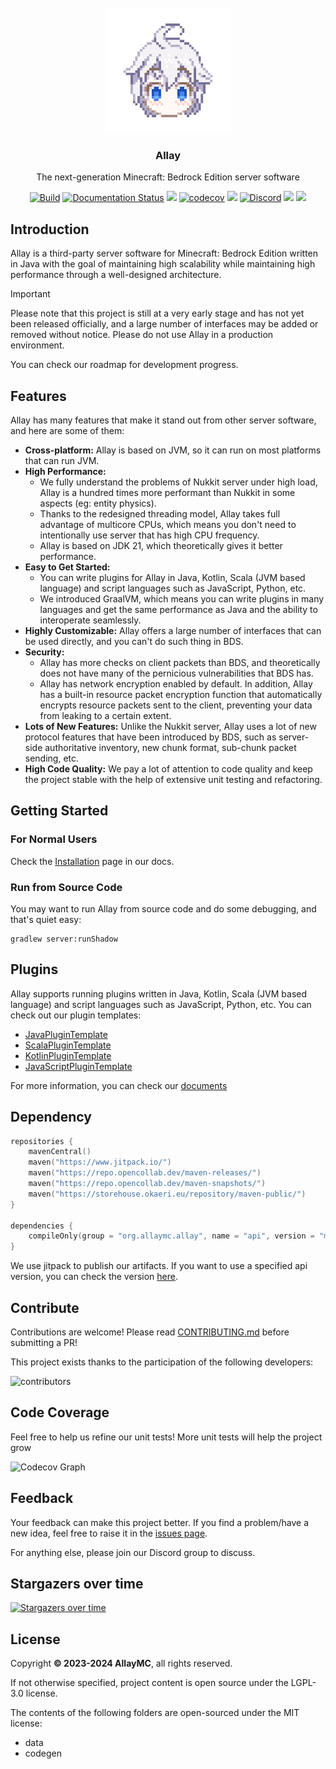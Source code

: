 <!-- PROJECT LOGO -->
<br/>
<div align="center">

<a href="https://github.com/AllayMC/Allay">
    <img src="docs/assets/logo/allay-chan-640x.png" alt="Logo" width="200" height="200">
</a>
<h3 align="center">Allay</h3>

The next-generation Minecraft: Bedrock Edition server software

<a href="https://github.com/AllayMC/Allay/actions"><img src="https://github.com/AllayMC/Allay/actions/workflows/gradle.yml/badge.svg" alt="Build"/></a>
<a href="https://docs.allaymc.org"><img src="https://readthedocs.org/projects/allaymc/badge/?version=latest" alt="Documentation Status"></a>
[![](https://jitpack.io/v/AllayMC/Allay.svg)](https://jitpack.io/#AllayMC/Allay)
[![codecov](https://codecov.io/gh/AllayMC/Allay/graph/badge.svg?token=EI8EDEKI51)](https://codecov.io/gh/AllayMC/Allay)
<a href="https://app.codacy.com/gh/AllayMC/Allay/dashboard"><img src="https://app.codacy.com/project/badge/Grade/30e264923da2425a8b777a84b4028334"></a>
<a href="https://discord.gg/ngkkE4hPTU"><img src="https://img.shields.io/discord/1147136608290750526?label=discord&color=7289DA&logo=discord" alt="Discord" /></a>
<a href="https://feedback.minecraft.net/hc/en-us/sections/360001186971-Release-Changelogs"><img src="https://img.shields.io/badge/minecraft-v1.21.30%20(Bedrock)-green" /></a>
<img src="https://img.shields.io/badge/protocol-729-blue">
</div>

## Introduction

[//]: # (Allay is the cutest software in the world!)

Allay is a third-party server software for Minecraft: Bedrock Edition written in Java with the goal of maintaining high scalability while maintaining high performance through a well-designed architecture.

> [!IMPORTANT]
> Please note that this project is still at a very early stage and has not yet been released officially, and a large number of interfaces may be added or removed without notice. Please do not use Allay in a production environment.
>
> You can check our roadmap for development progress.

## Features

Allay has many features that make it stand out from other server software, and here are some of them:

- **Cross-platform:** Allay is based on JVM, so it can run on most platforms that can run JVM.
- **High Performance:**
    - We fully understand the problems of Nukkit server under high load, Allay is a hundred times more performant than Nukkit in some aspects (eg: entity physics).
    - Thanks to the redesigned threading model, Allay takes full advantage of multicore CPUs, which means you don't need to intentionally use server that has high CPU frequency.
    - Allay is based on JDK 21, which theoretically gives it better performance.
- **Easy to Get Started:**
    - You can write plugins for Allay in Java, Kotlin, Scala (JVM based language) and script languages such as JavaScript, Python, etc.
    - We introduced GraalVM, which means you can write plugins in many languages and get the same performance as Java and the ability to interoperate seamlessly.
- **Highly Customizable:** Allay offers a large number of interfaces that can be used directly, and you can't do such thing in BDS.
- **Security:**
    - Allay has more checks on client packets than BDS, and theoretically does not have many of the pernicious vulnerabilities that BDS has.
    - Allay has network encryption enabled by default. In addition, Allay has a built-in resource packet encryption function that automatically encrypts resource packets sent to the client, preventing your data from leaking to a certain extent.
- **Lots of New Features:** Unlike the Nukkit server, Allay uses a lot of new protocol features that have been introduced by BDS, such as server-side authoritative inventory, new chunk format, sub-chunk packet sending, etc.
- **High Code Quality:** We pay a lot of attention to code quality and keep the project stable with the help of extensive unit testing and refactoring.

## Getting Started

### For Normal Users

Check the [Installation](https://docs.allaymc.org/getting-started/installation/) page in our docs.

### Run from Source Code

You may want to run Allay from source code and do some debugging, and that's quiet easy:

```shell
gradlew server:runShadow
```

## Plugins

Allay supports running plugins written in Java, Kotlin, Scala (JVM based language) and script languages such as JavaScript, Python, etc. You can check out our plugin templates:

- [JavaPluginTemplate](https://github.com/AllayMC/JavaPluginTemplate)
- [ScalaPluginTemplate](https://github.com/AllayMC/ScalaPluginTemplate)
- [KotlinPluginTemplate](https://github.com/MineBuilders/allaymc-kotlin-plugin-template)
- [JavaScriptPluginTemplate](https://github.com/AllayMC/JavaScriptPluginTemplate)

For more information, you can check our [documents](https://docs.allaymc.org/)

## Dependency

```kotlin
repositories {
    mavenCentral()
    maven("https://www.jitpack.io/")
    maven("https://repo.opencollab.dev/maven-releases/")
    maven("https://repo.opencollab.dev/maven-snapshots/")
    maven("https://storehouse.okaeri.eu/repository/maven-public/")
}

dependencies {
    compileOnly(group = "org.allaymc.allay", name = "api", version = "master-SNAPSHOT")
}
```

We use jitpack to publish our artifacts. If you want to use a specified api version, 
you can check the version [here](https://jitpack.io/#AllayMC/Allay).

## Contribute

Contributions are welcome! Please read [CONTRIBUTING.md](CONTRIBUTING.md) before submitting a PR!

This project exists thanks to the participation of the following developers:

![contributors](https://contrib.rocks/image?repo=AllayMC/Allay)

## Code Coverage

Feel free to help us refine our unit tests! More unit tests will help the project grow

![Codecov Graph](https://codecov.io/gh/AllayMC/Allay/graphs/sunburst.svg?token=EI8EDEKI51)

## Feedback

Your feedback can make this project better. If you find a problem/have a new idea, feel free to raise it in the [issues page](https://github.com/AllayMC/Allay/issues).

For anything else, please join our Discord group to discuss.

## Stargazers over time

[![Stargazers over time](https://starchart.cc/AllayMC/Allay.svg)](https://starchart.cc/AllayMC/Allay)

## License

Copyright **© 2023-2024 AllayMC**, all rights reserved.

If not otherwise specified, project content is open source under the LGPL-3.0 license.

The contents of the following folders are open-sourced under the MIT license:

- data
- codegen

